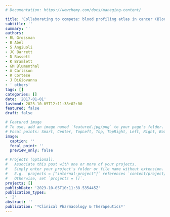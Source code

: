 ```yaml
---
# Documentation: https://wowchemy.com/docs/managing-content/

title: 'Collaborating to compete: blood profiling atlas in cancer (BloodPAC) consortium'
subtitle: ''
summary: ''
authors:
- RL Grossman
- B Abel
- S Angiuoli
- JC Barrett
- D Bassett
- K Bramlett
- GM Blumenthal
- A Carlsson
- R Cortese
- J DiGiovanna
- ' others'
tags: []
categories: []
date: '2017-01-01'
lastmod: 2023-10-05T12:11:38+02:00
featured: false
draft: false

# Featured image
# To use, add an image named `featured.jpg/png` to your page's folder.
# Focal points: Smart, Center, TopLeft, Top, TopRight, Left, Right, BottomLeft, Bottom, BottomRight.
image:
  caption: ''
  focal_point: ''
  preview_only: false

# Projects (optional).
#   Associate this post with one or more of your projects.
#   Simply enter your project's folder or file name without extension.
#   E.g. `projects = ["internal-project"]` references `content/project/deep-learning/index.md`.
#   Otherwise, set `projects = []`.
projects: []
publishDate: '2023-10-05T10:11:38.535445Z'
publication_types:
- '2'
abstract: ''
publication: '*Clinical Pharmacology & Therapeutics*'
---
```

